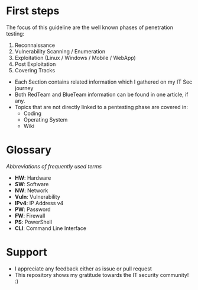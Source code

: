 # First steps

The focus of this guideline are the well known phases of penetration testing:
1. Reconnaissance
2. Vulnerability Scanning / Enumeration
3. Exploitation (Linux / Windows / Mobile / WebApp)
4. Post Exploitation
5. Covering Tracks

- Each Section contains related information which I gathered on my IT Sec journey
- Both RedTeam and BlueTeam information can be found in one article, if any.
- Topics that are not directly linked to a pentesting phase are covered in:
   - Coding
   - Operating System
   - Wiki
   
# Glossary

*Abbreviations of frequently used terms*

- **HW**: Hardware
- **SW**: Software
- **NW**: Network
- **Vuln**: Vulnerability
- **IPv4**: IP Address v4
- **PW**: Password
- **FW**: Firewall
- **PS**: PowerShell
- **CLI**: Command Line Interface

# Support

- I appreciate any feedback either as issue or pull request
- This repository shows my gratitude towards the IT security community! :)
